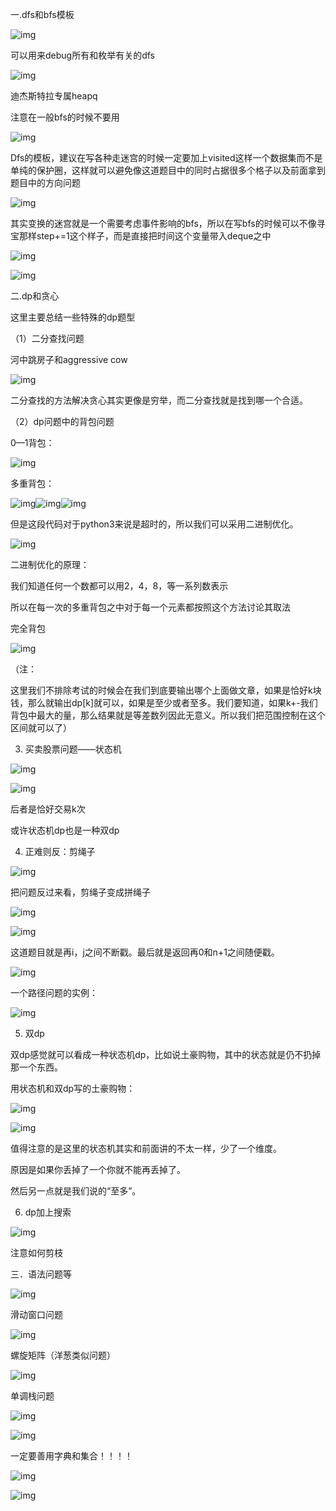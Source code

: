 一.dfs和bfs模板

![img](file:///C:\Users\29910\AppData\Local\Temp\ksohtml15928\wps1.jpg) 

可以用来debug所有和枚举有关的dfs

![img](file:///C:\Users\29910\AppData\Local\Temp\ksohtml15928\wps2.jpg) 

迪杰斯特拉专属heapq

注意在一般bfs的时候不要用

![img](file:///C:\Users\29910\AppData\Local\Temp\ksohtml15928\wps3.jpg) 

Dfs的模板，建议在写各种走迷宫的时候一定要加上visited这样一个数据集而不是单纯的保护圈，这样就可以避免像这道题目中的同时占据很多个格子以及前面拿到题目中的方向问题

![img](file:///C:\Users\29910\AppData\Local\Temp\ksohtml15928\wps4.jpg) 

其实变换的迷宫就是一个需要考虑事件影响的bfs，所以在写bfs的时候可以不像寻宝那样step+=1这个样子，而是直接把时间这个变量带入deque之中

![img](file:///C:\Users\29910\AppData\Local\Temp\ksohtml15928\wps5.jpg) 

![img](file:///C:\Users\29910\AppData\Local\Temp\ksohtml15928\wps6.jpg) 

二.dp和贪心

这里主要总结一些特殊的dp题型

（1）二分查找问题

河中跳房子和aggressive cow

![img](file:///C:\Users\29910\AppData\Local\Temp\ksohtml15928\wps7.jpg) 

二分查找的方法解决贪心其实更像是穷举，而二分查找就是找到哪一个合适。

（2）dp问题中的背包问题

0—1背包：

![img](file:///C:\Users\29910\AppData\Local\Temp\ksohtml15928\wps8.jpg) 

多重背包：

![img](file:///C:\Users\29910\AppData\Local\Temp\ksohtml15928\wps9.png)![img](file:///C:\Users\29910\AppData\Local\Temp\ksohtml15928\wps10.png)![img](file:///C:\Users\29910\AppData\Local\Temp\ksohtml15928\wps11.jpg) 

但是这段代码对于python3来说是超时的，所以我们可以采用二进制优化。

 

 

![img](file:///C:\Users\29910\AppData\Local\Temp\ksohtml15928\wps12.jpg) 

二进制优化的原理：

我们知道任何一个数都可以用2，4，8，等一系列数表示

所以在每一次的多重背包之中对于每一个元素都按照这个方法讨论其取法

完全背包

![img](file:///C:\Users\29910\AppData\Local\Temp\ksohtml15928\wps13.jpg) 

（注：

这里我们不排除考试的时候会在我们到底要输出哪个上面做文章，如果是恰好k块钱，那么就输出dp[k]就可以，如果是至少或者至多。我们要知道，如果k+-我们背包中最大的量，那么结果就是等差数列因此无意义。所以我们把范围控制在这个区间就可以了）

3. 买卖股票问题——状态机

![img](file:///C:\Users\29910\AppData\Local\Temp\ksohtml15928\wps14.jpg) 

![img](file:///C:\Users\29910\AppData\Local\Temp\ksohtml15928\wps15.jpg) 

后者是恰好交易k次

或许状态机dp也是一种双dp

4. 正难则反：剪绳子

![img](file:///C:\Users\29910\AppData\Local\Temp\ksohtml15928\wps16.jpg) 

把问题反过来看，剪绳子变成拼绳子

![img](file:///C:\Users\29910\AppData\Local\Temp\ksohtml15928\wps17.jpg) 

![img](file:///C:\Users\29910\AppData\Local\Temp\ksohtml15928\wps18.jpg) 

这道题目就是再i，j之间不断戳。最后就是返回再0和n+1之间随便戳。

![img](file:///C:\Users\29910\AppData\Local\Temp\ksohtml15928\wps19.jpg) 

一个路径问题的实例：

![img](file:///C:\Users\29910\AppData\Local\Temp\ksohtml15928\wps20.jpg) 

5. 双dp

双dp感觉就可以看成一种状态机dp，比如说土豪购物，其中的状态就是仍不扔掉那一个东西。

用状态机和双dp写的土豪购物：

 

![img](file:///C:\Users\29910\AppData\Local\Temp\ksohtml15928\wps21.jpg) 

![img](file:///C:\Users\29910\AppData\Local\Temp\ksohtml15928\wps22.jpg) 

值得注意的是这里的状态机其实和前面讲的不太一样，少了一个维度。

原因是如果你丢掉了一个你就不能再丢掉了。

然后另一点就是我们说的“至多”。

6. dp加上搜索

![img](file:///C:\Users\29910\AppData\Local\Temp\ksohtml15928\wps23.jpg) 

注意如何剪枝

三．语法问题等

![img](file:///C:\Users\29910\AppData\Local\Temp\ksohtml15928\wps24.jpg) 

滑动窗口问题

![img](file:///C:\Users\29910\AppData\Local\Temp\ksohtml15928\wps25.jpg) 

螺旋矩阵（洋葱类似问题）

![img](file:///C:\Users\29910\AppData\Local\Temp\ksohtml15928\wps26.jpg) 

单调栈问题

![img](file:///C:\Users\29910\AppData\Local\Temp\ksohtml15928\wps27.jpg) 

![img](file:///C:\Users\29910\AppData\Local\Temp\ksohtml15928\wps28.jpg) 

一定要善用字典和集合！！！！

![img](file:///C:\Users\29910\AppData\Local\Temp\ksohtml15928\wps29.jpg) 

![img](file:///C:\Users\29910\AppData\Local\Temp\ksohtml15928\wps30.jpg) 